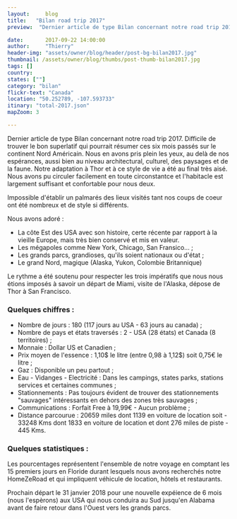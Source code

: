 ```yaml
---
layout:     blog
title:   "Bilan road trip 2017"
preview:  "Dernier article de type Bilan concernant notre road trip 2017. Difficile de trouver le bon superlatif qui pourrait résumer ces six mois passés..."

date:       2017-09-22 14:00:00
author:     "Thierry"
header-img: "assets/owner/blog/header/post-bg-bilan2017.jpg"
thumbnail: /assets/owner/blog/thumbs/post-thumb-bilan2017.jpg
tags: []
country:
states: [""]
category: "bilan"
flickr-text: "Canada"
location: "50.252789, -107.593733"
itinary: "total-2017.json"
mapZoom: 3

---
```


Dernier article de type Bilan concernant notre road trip 2017. Difficile de trouver le bon superlatif qui pourrait résumer ces six mois passés sur le continent Nord Américain. Nous en avons pris plein les yeux, au delà de nos espérances, aussi bien au niveau architectural, culturel, des paysages et de la faune. Notre adaptation à Thor et à ce style de vie a été au final très aisé. Nous avons pu circuler facilement en toute circonstantce et l'habitacle est largement suffisant et confortable pour nous deux.  

Impossible d'établir un palmarés des lieux visités tant nos coups de coeur ont été nombreux et de style si différents.  

Nous avons adoré :  

* La côte Est des USA avec son histoire, certe récente par rapport à la vieille Europe, mais très bien conservé et mis en valeur.
* Les mégapoles comme New York, Chicago, San Fransico... ;
* Les grands parcs, grandioses, qu'ils soient nationaux ou d'état ;
* Le grand Nord, magique (Alaska, Yukon, Colombie Britannique)

Le rythme a été soutenu pour respecter les trois impératifs que nous nous étions imposés à savoir un départ de Miami, visite de l'Alaska, dépose de Thor à San Francisco.  




### Quelques chiffres :    

* Nombre de jours           : 180 (117 jours au USA - 63 jours au canada) ;
* Nombre de pays et états traversés  : 2 - USA (28 états) et Canada (8 territoires) ;
* Monnaie                   : Dollar US et Canadien ;
* Prix moyen de l'essence   : 1,10$ le litre (entre 0,98 à 1,12$) soit 0,75€ le litre ;
* Gaz                       : Disponible un peu partout ;
* Eau - Vidanges - Electricité    : Dans les campings, states parks, stations services et certaines communes ;
* Stationnements             : Pas toujours évident de trouver des stationnements "sauvages" intéressants en dehors des zones très sauvages ;
* Communications             : Forfait Free à 19,99€ - Aucun problème ;  
* Distance parcourue         : 20659 miles dont 1139 en voiture de location soit - 33248 Kms dont 1833 en voiture de location 
                               et dont 276 miles de piste - 445 Kms.     
 

### Quelques statistiques :  

Les pourcentages représentent l'ensemble de notre voyage en comptant les 15 premiers jours en Floride durant lesquels nous avons recherchés notre HomeZeRoad et qui impliquent véhicule de location, hôtels et restaurants.  


Prochain départ le 31 janvier 2018 pour une nouvelle expéience de 6 mois (nous l'espèrons) aux USA qui nous conduira au Sud jusqu'en Alabama avant de faire retour dans l'Ouest vers les grands parcs.  

